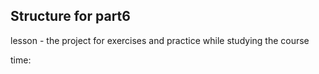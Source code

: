 ## Structure for part6

lesson - the project for exercises and practice while studying the course

time:
